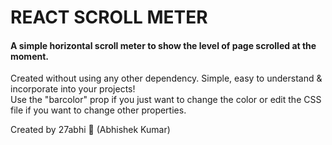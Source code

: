 <h1>REACT SCROLL METER</h1>

<h4>A simple horizontal scroll meter to show the level of page scrolled at the moment.</h4>

<p>Created without using any other dependency. Simple, easy to understand & incorporate into your projects!<br/>
Use the "barcolor" prop if you just want to change the color or edit the CSS file if you want to change other properties.</p>

<p>Created by 27abhi 🤞 (Abhishek Kumar) </p>
